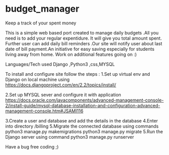 # budget_manager
Keep a track of your spent money

This is a simple web based port created to manage daily budgets .All you need is to add your regular expentidure. It will give you total amount spent. Further user can add daily bill reminders .Our site will notify user about last date of bill payment.An initiative for easy saving especially for students living away from home.
Work on additional features going  on :)


Languages/Tech used 
Django ,Python3 ,css,MYSQL

To install and configure site follow the steps :
1.Set up virtual env and Django on local machine using  https://docs.djangoproject.com/en/2.2/topics/install/

2.Set up MYSQL sever and configure it with application https://docs.oracle.com/javacomponents/advanced-management-console-2/install-guide/mysql-database-installation-and-configuration-advanced-management-console.htm#JSAMI116

3.Create a user and database and add the details in the database
4.Enter into directory /billing
5.Migrate the connected database using commands
    python3 manage.py makemigrations
    python3 manage.py migrate
5.Run the Django server using command python3 manage.py runserver

Have a bug free coding ;)
